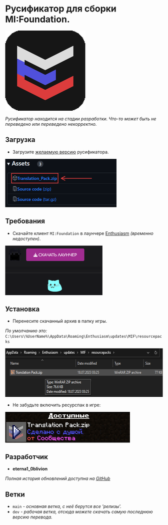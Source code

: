 # Русификатор для сборки MI:Foundation.

<img alt="Cover" src="resourcepacks/Translation Pack/pack.png" height="256">

_Русификатор находится на стадии разработки.
Что-то может быть не переведено или переведено некорректно._

## Загрузка

- Загрузите [желаемую версию][version] русификатора.

<img alt="Download Archive" src="Project Files/Pics/download pack.png" height="154">

## Требования

- Скачайте клиент `MI:Foundation` в лаунчере [Enthusiasm][site] _(временно недоступен)_.

<img alt="Site" src="Project Files/Pics/download launcher.png" height="158">

## Установка

- Перенесите скачанный архив в папку игры.

_По умолчанию это:_
`C:\Users\%UserName%\AppData\Roaming\Enthusiasm\updates\MIF\resourcepacks`

<img alt="Path" src="Project Files/Pics/in folder.png" height="155">

- Не забудьте включить ресурспак в игре:

<img alt="Enable Pack" src="Project Files/Pics/enable resourcepack.png" height="98">

## Разработчик

- **eterna1_0blivion**

_Полная история обновлений доступна на [GitHub][history]_

## Ветки

- `main` _- основная ветка, с неё берутся все 'релизы'._
- `dev` _- рабочая ветка, отсюда можете скачать самую последнюю версию перевода._

[version]: https://github.com/eterna1-0blivion/MIF-Translation/releases "Все релизы"
[site]: https://enthusiasm.pro/about "Сайт игры"
[history]: https://github.com/eterna1-0blivion/MIF-Translation/commits/dev "Коммиты проекта"
